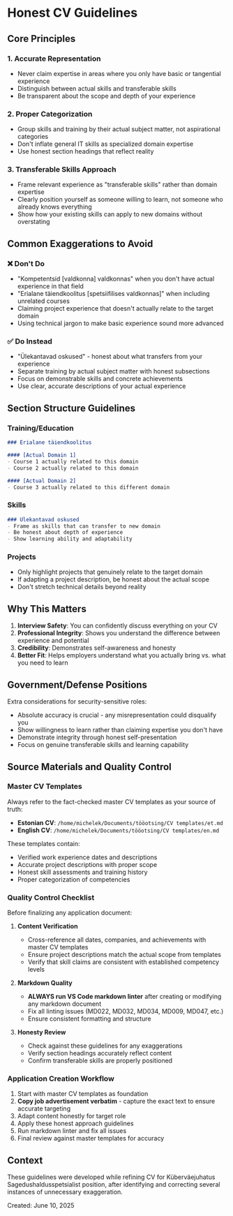 # Honest CV Guidelines

## Core Principles

### 1. Accurate Representation

- Never claim expertise in areas where you only have basic or tangential experience
- Distinguish between actual skills and transferable skills
- Be transparent about the scope and depth of your experience

### 2. Proper Categorization

- Group skills and training by their actual subject matter, not aspirational categories
- Don't inflate general IT skills as specialized domain expertise
- Use honest section headings that reflect reality

### 3. Transferable Skills Approach

- Frame relevant experience as "transferable skills" rather than domain expertise
- Clearly position yourself as someone willing to learn, not someone who already knows everything
- Show how your existing skills can apply to new domains without overstating

## Common Exaggerations to Avoid

### ❌ Don't Do

- "Kompetentsid [valdkonna] valdkonnas" when you don't have actual experience in that field
- "Erialane täiendkoolitus [spetsiifilises valdkonnas]" when including unrelated courses
- Claiming project experience that doesn't actually relate to the target domain
- Using technical jargon to make basic experience sound more advanced

### ✅ Do Instead

- "Ülekantavad oskused" - honest about what transfers from your experience
- Separate training by actual subject matter with honest subsections
- Focus on demonstrable skills and concrete achievements
- Use clear, accurate descriptions of your actual experience

## Section Structure Guidelines

### Training/Education

```markdown
### Erialane täiendkoolitus

#### [Actual Domain 1]
- Course 1 actually related to this domain
- Course 2 actually related to this domain

#### [Actual Domain 2] 
- Course 3 actually related to this different domain
```

### Skills

```markdown
### Ülekantavad oskused
- Frame as skills that can transfer to new domain
- Be honest about depth of experience
- Show learning ability and adaptability
```

### Projects

- Only highlight projects that genuinely relate to the target domain
- If adapting a project description, be honest about the actual scope
- Don't stretch technical details beyond reality

## Why This Matters

1. **Interview Safety**: You can confidently discuss everything on your CV
2. **Professional Integrity**: Shows you understand the difference between experience and potential
3. **Credibility**: Demonstrates self-awareness and honesty
4. **Better Fit**: Helps employers understand what you actually bring vs. what you need to learn

## Government/Defense Positions

Extra considerations for security-sensitive roles:

- Absolute accuracy is crucial - any misrepresentation could disqualify you
- Show willingness to learn rather than claiming expertise you don't have
- Demonstrate integrity through honest self-presentation
- Focus on genuine transferable skills and learning capability

## Source Materials and Quality Control

### Master CV Templates

Always refer to the fact-checked master CV templates as your source of truth:

- **Estonian CV**: `/home/michelek/Documents/tööotsing/CV templates/et.md`
- **English CV**: `/home/michelek/Documents/tööotsing/CV templates/en.md`

These templates contain:

- Verified work experience dates and descriptions
- Accurate project descriptions with proper scope
- Honest skill assessments and training history
- Proper categorization of competencies

### Quality Control Checklist

Before finalizing any application document:

1. **Content Verification**

   - Cross-reference all dates, companies, and achievements with master CV templates
   - Ensure project descriptions match the actual scope from templates
   - Verify that skill claims are consistent with established competency levels

2. **Markdown Quality**

   - **ALWAYS run VS Code markdown linter** after creating or modifying any markdown document
   - Fix all linting issues (MD022, MD032, MD034, MD009, MD047, etc.)
   - Ensure consistent formatting and structure

3. **Honesty Review**

   - Check against these guidelines for any exaggerations
   - Verify section headings accurately reflect content
   - Confirm transferable skills are properly positioned

### Application Creation Workflow

1. Start with master CV templates as foundation
2. **Copy job advertisement verbatim** - capture the exact text to ensure accurate targeting
3. Adapt content honestly for target role
4. Apply these honest approach guidelines
5. Run markdown linter and fix all issues
6. Final review against master templates for accuracy

## Context

These guidelines were developed while refining CV for Küberväejuhatus Sagedushaldusspetsialist position, after identifying and correcting several instances of unnecessary exaggeration.

Created: June 10, 2025
